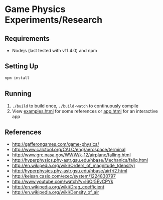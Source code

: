 # Game Physics Experiments/Research

## Requirements

 - Nodejs (last tested with v11.4.0) and npm


## Setting Up

```bash
npm install
```


## Running

 1. ```./build``` to build once, ```./build-watch``` to continuously compile
 2. View [examples.html](https://danielholmes.github.io/game-physics-experiments/examples.html) for some references or 
    [app.html](https://danielholmes.github.io/game-physics-experiments/app.html) for an interactive app


## References
 
 - http://gafferongames.com/game-physics/
 - http://www.calctool.org/CALC/eng/aerospace/terminal
 - http://www.grc.nasa.gov/WWW/k-12/airplane/falling.html
 - http://hyperphysics.phy-astr.gsu.edu/hbase/Mechanics/fallq.html
 - http://en.wikipedia.org/wiki/Orders_of_magnitude_(density)
 - http://hyperphysics.phy-astr.gsu.edu/hbase/airfri2.html
 - http://keisan.casio.com/exec/system/1224830797
 - http://www.youtube.com/watch?v=I6Or5EvCPYk
 - http://en.wikipedia.org/wiki/Drag_coefficient
 - http://en.wikipedia.org/wiki/Density_of_air
